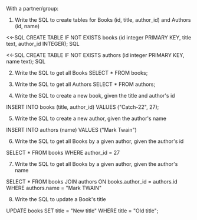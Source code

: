 With a partner/group:

1.  Write the SQL to create tables for Books (id, title, author_id) and Authors (id, name)

<<-SQL
    CREATE TABLE IF NOT EXISTS books 
        (id integer PRIMARY KEY, title text, author_id INTEGER);
SQL 

<<-SQL
    CREATE TABLE IF NOT EXISTS authors 
        (id integer PRIMARY KEY, name text);
SQL

2.  Write the SQL to get all Books
SELECT * FROM books;

3.  Write the SQL to get all Authors
SELECT * FROM authors;

4.  Write the SQL to create a new book, given the title and author's id

INSERT INTO books (title, author_id) VALUES ("Catch-22", 27);

5.  Write the SQL to create a new author, given the author's name

INSERT INTO authors (name) VALUES ("Mark Twain")

6.  Write the SQL to get all Books by a given author, given the author's id

SELECT * FROM books WHERE author_id = 27

7.  Write the SQL to get all Books by a given author, given the author's name

SELECT * FROM books JOIN authors ON books.author_id = authors.id WHERE authors.name = "Mark TWAIN"

8.  Write the SQL to update a Book's title

UPDATE books
SET title = "New title"
WHERE title = "Old title";


